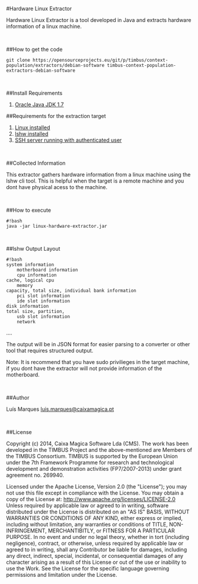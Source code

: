 #Hardware Linux Extractor

Hardware Linux Extractor is a tool developed in Java and extracts hardware information of a linux machine.

&nbsp;

##How to get the code

	git clone https://opensourceprojects.eu/git/p/timbus/context-population/extractors/debian-software timbus-context-population-extractors-debian-software 

&nbsp;

##Install Requirements

1. [Oracle Java JDK 1.7](http://www.oracle.com/technetwork/java/javase/downloads/index.html)

##Requirements for the extraction target

1. [Linux installed](http://en.wikipedia.org/wiki/list_of_Linux_distributions)
2. [lshw installed](http://ezix.org/project/wiki/HardwareLiSter)
3. [SSH server running with authenticated user](http://www.cyberciti.biz/faq/how-to-installing-and-using-ssh-client-server-in-linux/)

&nbsp;

##Collected Information

This extractor gathers hardware information from a linux machine using the lshw cli tool. 
This is helpful when the target is a remote machine
and you dont have physical acess to the machine.

&nbsp;

##How to execute

	#!bash
	java -jar linux-hardware-extractor.jar
&nbsp;

##lshw Output Layout

	#!bash
	system information
        motherboard information
        cpu information
	cache, logical cpu
        memory
	capacity, total size, individual bank information
        pci slot information
        ide slot information
	disk information
	total size, partition,
        usb slot information
        network
.... 

The output will be in JSON format for easier parsing to a converter or other tool that requires structured output.

Note: It is recommend that you have sudo privilieges in the target machine, if you dont have the extractor will not provide information of the motherboard.

&nbsp;

##Author

Luís Marques <luis.marques@caixamagica.pt>

&nbsp;

##License

Copyright (c) 2014, Caixa Magica Software Lda (CMS).
The work has been developed in the TIMBUS Project and the above-mentioned are Members of the TIMBUS Consortium.
TIMBUS is supported by the European Union under the 7th Framework Programme for research and technological development and demonstration activities (FP7/2007-2013) under grant agreement no. 269940.

Licensed under the Apache License, Version 2.0 (the "License"); you may not use this file except in compliance with the License. You may obtain a copy of the License at:   http://www.apache.org/licenses/LICENSE-2.0 Unless required by applicable law or agreed to in writing, software distributed under the License is distributed on an "AS IS" BASIS, WITHOUT WARRANTIES OR CONDITIONS OF ANY KIND, either express or implied, including without limitation, any warranties or conditions of TITLE, NON-INFRINGEMENT, MERCHANTIBITLY, or FITNESS FOR A PARTICULAR PURPOSE. In no event and under no legal theory, whether in tort (including negligence), contract, or otherwise, unless required by applicable law or agreed to in writing, shall any Contributor be liable for damages, including any direct, indirect, special, incidental, or consequential damages of any character arising as a result of this License or out of the use or inability to use the Work.
See the License for the specific language governing permissions and limitation under the License.
